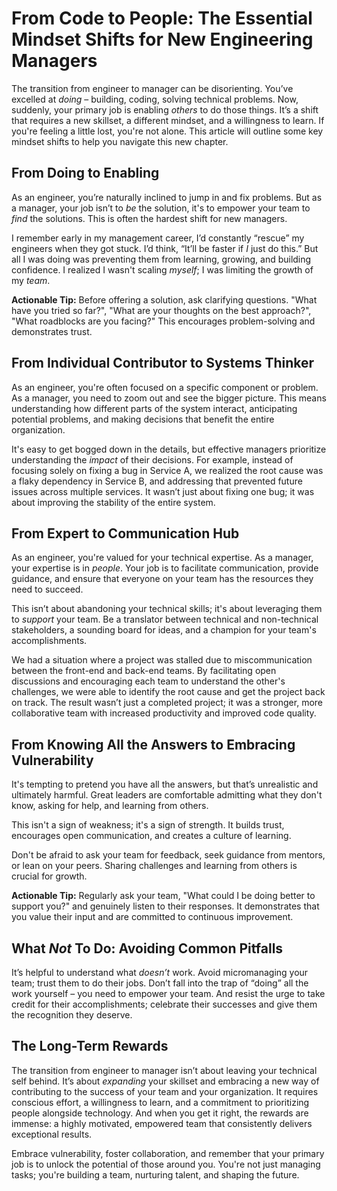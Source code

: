 # From Code to People: The Essential Mindset Shifts for New Engineering Managers

The transition from engineer to manager can be disorienting. You’ve excelled at *doing* – building, coding, solving technical problems. Now, suddenly, your primary job is enabling *others* to do those things. It’s a shift that requires a new skillset, a different mindset, and a willingness to learn. If you're feeling a little lost, you're not alone. This article will outline some key mindset shifts to help you navigate this new chapter.

## From Doing to Enabling

As an engineer, you’re naturally inclined to jump in and fix problems. But as a manager, your job isn’t to *be* the solution, it's to empower your team to *find* the solutions. This is often the hardest shift for new managers. 

I remember early in my management career, I’d constantly “rescue” my engineers when they got stuck. I’d think, “It’ll be faster if *I* just do this.” But all I was doing was preventing them from learning, growing, and building confidence. I realized I wasn't scaling *myself*; I was limiting the growth of my *team*.

**Actionable Tip:** Before offering a solution, ask clarifying questions. "What have you tried so far?", "What are your thoughts on the best approach?", "What roadblocks are you facing?"  This encourages problem-solving and demonstrates trust.

## From Individual Contributor to Systems Thinker

As an engineer, you're often focused on a specific component or problem. As a manager, you need to zoom out and see the bigger picture. This means understanding how different parts of the system interact, anticipating potential problems, and making decisions that benefit the entire organization.

It's easy to get bogged down in the details, but effective managers prioritize understanding the *impact* of their decisions. For example, instead of focusing solely on fixing a bug in Service A, we realized the root cause was a flaky dependency in Service B, and addressing that prevented future issues across multiple services.  It wasn’t just about fixing one bug; it was about improving the stability of the entire system.

## From Expert to Communication Hub

As an engineer, you're valued for your technical expertise. As a manager, your expertise is in *people*. Your job is to facilitate communication, provide guidance, and ensure that everyone on your team has the resources they need to succeed.

This isn’t about abandoning your technical skills; it's about leveraging them to *support* your team.  Be a translator between technical and non-technical stakeholders, a sounding board for ideas, and a champion for your team's accomplishments.

We had a situation where a project was stalled due to miscommunication between the front-end and back-end teams. By facilitating open discussions and encouraging each team to understand the other's challenges, we were able to identify the root cause and get the project back on track. The result wasn’t just a completed project; it was a stronger, more collaborative team with increased productivity and improved code quality.

## From Knowing All the Answers to Embracing Vulnerability

It's tempting to pretend you have all the answers, but that’s unrealistic and ultimately harmful.  Great leaders are comfortable admitting what they don't know, asking for help, and learning from others.  

This isn't a sign of weakness; it's a sign of strength.  It builds trust, encourages open communication, and creates a culture of learning. 

Don't be afraid to ask your team for feedback, seek guidance from mentors, or lean on your peers. Sharing challenges and learning from others is crucial for growth.

**Actionable Tip:** Regularly ask your team, "What could I be doing better to support you?" and genuinely listen to their responses.  It demonstrates that you value their input and are committed to continuous improvement.

## What *Not* To Do: Avoiding Common Pitfalls

It’s helpful to understand what *doesn’t* work. Avoid micromanaging your team; trust them to do their jobs. Don’t fall into the trap of “doing” all the work yourself – you need to empower your team. And resist the urge to take credit for their accomplishments; celebrate their successes and give them the recognition they deserve. 

## The Long-Term Rewards

The transition from engineer to manager isn’t about leaving your technical self behind. It’s about *expanding* your skillset and embracing a new way of contributing to the success of your team and your organization. It requires conscious effort, a willingness to learn, and a commitment to prioritizing people alongside technology. And when you get it right, the rewards are immense: a highly motivated, empowered team that consistently delivers exceptional results.



Embrace vulnerability, foster collaboration, and remember that your primary job is to unlock the potential of those around you. You're not just managing tasks; you're building a team, nurturing talent, and shaping the future.